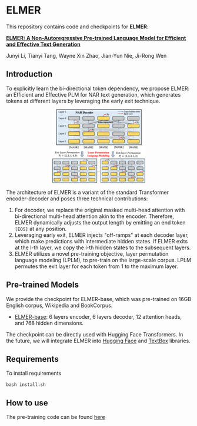 # ELMER
This repository contains code and checkpoints for **ELMER**:

[**ELMER: A Non-Autoregressive Pre-trained Language Model for Efficient and Effective Text Generation**](https://arxiv.org/abs/2210.13304)

Junyi Li, Tianyi Tang, Wayne Xin Zhao, Jian-Yun Nie, Ji-Rong Wen

## Introduction

To explicitly learn the bi-directional token dependency, we propose ELMER: an Efficient and Effective PLM for NAR text generation, which generates tokens at different layers by leveraging the early exit technique.

<div align=center><img src="asset/model.png" alt="Cover" width="50%"/></div>

The architecture of ELMER is a variant of the standard Transformer encoder-decoder and poses three technical contributions:

1. For decoder, we replace the original masked multi-head attention with bi-directional multi-head attention akin to the encoder. Therefore, ELMER dynamically adjusts the output length by emitting an end token `[EOS]` at any position.
2. Leveraging early exit, ELMER injects "off-ramps" at each decoder layer, which make predictions with intermediate hidden states. If ELMER exits at the l-th layer, we copy the l-th hidden states to the subsequent layers.
3. ELMER utilizes a novel pre-training objective, layer permutation language modeling (LPLM), to pre-train on the large-scale corpus. LPLM permutes
the exit layer for each token from 1 to the maximum layer.

## Pre-trained Models

We provide the checkpoint for ELMER-base, which was pre-trained on 16GB English corpus, Wikipedia and BookCorpus.

- [ELMER-base](): 6 layers encoder, 6 layers decoder, 12 attention heads, and 768 hidden dimensions.

The checkpoint can be directly used with Hugging Face Transformers. In the future, we will integrate ELMER into [Hugging Face]() and [TextBox]() libraries.

## Requirements

To install requirements

```shell
bash install.sh
```

## How to use

The pre-training code can be found [here](pre-train/README.md)

